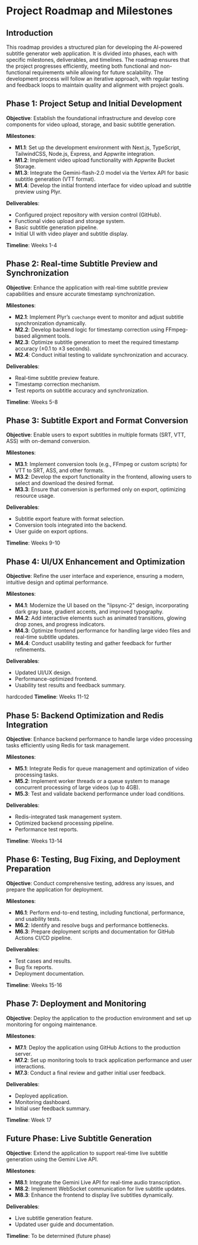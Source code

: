 # Project Roadmap and Milestones

## Introduction

This roadmap provides a structured plan for developing the AI-powered subtitle generator web application. It is divided into phases, each with specific milestones, deliverables, and timelines. The roadmap ensures that the project progresses efficiently, meeting both functional and non-functional requirements while allowing for future scalability. The development process will follow an iterative approach, with regular testing and feedback loops to maintain quality and alignment with project goals.

## Phase 1: Project Setup and Initial Development

**Objective**: Establish the foundational infrastructure and develop core components for video upload, storage, and basic subtitle generation.

**Milestones**:
- **M1.1**: Set up the development environment with Next.js, TypeScript, TailwindCSS, Node.js, Express, and Appwrite integration.
- **M1.2**: Implement video upload functionality with Appwrite Bucket Storage.
- **M1.3**: Integrate the Gemini-flash-2.0 model via the Vertex API for basic subtitle generation (VTT format).
- **M1.4**: Develop the initial frontend interface for video upload and subtitle preview using Plyr.

**Deliverables**:
- Configured project repository with version control (GitHub).
- Functional video upload and storage system.
- Basic subtitle generation pipeline.
- Initial UI with video player and subtitle display.

**Timeline**: Weeks 1-4

## Phase 2: Real-time Subtitle Preview and Synchronization

**Objective**: Enhance the application with real-time subtitle preview capabilities and ensure accurate timestamp synchronization.

**Milestones**:
- **M2.1**: Implement Plyr’s `cuechange` event to monitor and adjust subtitle synchronization dynamically.
- **M2.2**: Develop backend logic for timestamp correction using FFmpeg-based alignment tools.
- **M2.3**: Optimize subtitle generation to meet the required timestamp accuracy (±0.1 to ±3 seconds).
- **M2.4**: Conduct initial testing to validate synchronization and accuracy.

**Deliverables**:
- Real-time subtitle preview feature.
- Timestamp correction mechanism.
- Test reports on subtitle accuracy and synchronization.

**Timeline**: Weeks 5-8

## Phase 3: Subtitle Export and Format Conversion

**Objective**: Enable users to export subtitles in multiple formats (SRT, VTT, ASS) with on-demand conversion.

**Milestones**:
- **M3.1**: Implement conversion tools (e.g., FFmpeg or custom scripts) for VTT to SRT, ASS, and other formats.
- **M3.2**: Develop the export functionality in the frontend, allowing users to select and download the desired format.
- **M3.3**: Ensure that conversion is performed only on export, optimizing resource usage.

**Deliverables**:
- Subtitle export feature with format selection.
- Conversion tools integrated into the backend.
- User guide on export options.

**Timeline**: Weeks 9-10

## Phase 4: UI/UX Enhancement and Optimization

**Objective**: Refine the user interface and experience, ensuring a modern, intuitive design and optimal performance.

**Milestones**:
- **M4.1**: Modernize the UI based on the "lipsync-2" design, incorporating dark gray base, gradient accents, and improved typography.
- **M4.2**: Add interactive elements such as animated transitions, glowing drop zones, and progress indicators.
- **M4.3**: Optimize frontend performance for handling large video files and real-time subtitle updates.
- **M4.4**: Conduct usability testing and gather feedback for further refinements.

**Deliverables**:
- Updated UI/UX design.
- Performance-optimized frontend.
- Usability test results and feedback summary.

 hardcoded **Timeline**: Weeks 11-12

## Phase 5: Backend Optimization and Redis Integration

**Objective**: Enhance backend performance to handle large video processing tasks efficiently using Redis for task management.

**Milestones**:
- **M5.1**: Integrate Redis for queue management and optimization of video processing tasks.
- **M5.2**: Implement worker threads or a queue system to manage concurrent processing of large videos (up to 4GB).
- **M5.3**: Test and validate backend performance under load conditions.

**Deliverables**:
- Redis-integrated task management system.
- Optimized backend processing pipeline.
- Performance test reports.

**Timeline**: Weeks 13-14

## Phase 6: Testing, Bug Fixing, and Deployment Preparation

**Objective**: Conduct comprehensive testing, address any issues, and prepare the application for deployment.

**Milestones**:
- **M6.1**: Perform end-to-end testing, including functional, performance, and usability tests.
- **M6.2**: Identify and resolve bugs and performance bottlenecks.
- **M6.3**: Prepare deployment scripts and documentation for GitHub Actions CI/CD pipeline.

**Deliverables**:
- Test cases and results.
- Bug fix reports.
- Deployment documentation.

**Timeline**: Weeks 15-16

## Phase 7: Deployment and Monitoring

**Objective**: Deploy the application to the production environment and set up monitoring for ongoing maintenance.

**Milestones**:
- **M7.1**: Deploy the application using GitHub Actions to the production server.
- **M7.2**: Set up monitoring tools to track application performance and user interactions.
- **M7.3**: Conduct a final review and gather initial user feedback.

**Deliverables**:
- Deployed application.
- Monitoring dashboard.
- Initial user feedback summary.

**Timeline**: Week 17

## Future Phase: Live Subtitle Generation

**Objective**: Extend the application to support real-time live subtitle generation using the Gemini Live API.

**Milestones**:
- **M8.1**: Integrate the Gemini Live API for real-time audio transcription.
- **M8.2**: Implement WebSocket communication for live subtitle updates.
- **M8.3**: Enhance the frontend to display live subtitles dynamically.

**Deliverables**:
- Live subtitle generation feature.
- Updated user guide and documentation.

**Timeline**: To be determined (future phase)
